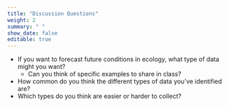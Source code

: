 ```yaml
---
title: "Discussion Questions"
weight: 2
summary: " "
show_date: false
editable: true
---
```

* If you want to forecast future conditions in ecology, what type of data might you want?
    * Can you think of specific examples to share in class? 
* How common do you think the different types of data you've identified are?
* Which types do you think are easier or harder to collect?

